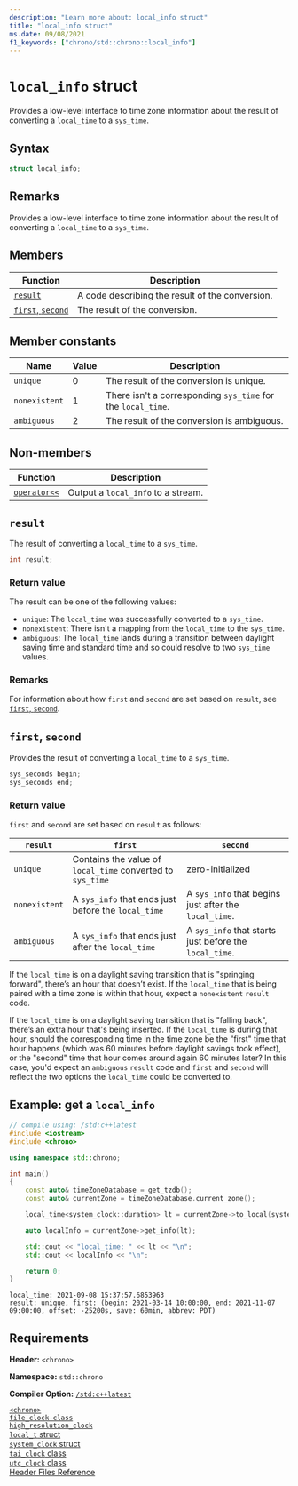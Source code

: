 ```yaml
---
description: "Learn more about: local_info struct"
title: "local_info struct"
ms.date: 09/08/2021
f1_keywords: ["chrono/std::chrono::local_info"]
---
```

# `local_info` struct

Provides a low-level interface to time zone information about the result of converting a `local_time` to a `sys_time`.

## Syntax

```cpp
struct local_info;
```

## Remarks

Provides a low-level interface to time zone information about the result of converting a `local_time` to a `sys_time`.

## Members

|Function|Description|
|---------|-------------|
|[`result`](#result)| A code describing the result of the conversion.|
|[`first`, `second`](#firstsecond)| The result of the conversion. |

## Member constants

|Name|Value|Description|
|------|------|-------------|
|`unique` | 0 | The result of the conversion is unique. |
|`nonexistent` | 1 | There isn't a corresponding `sys_time` for the `local_time`. |
|`ambiguous` | 2 | The result of the conversion is ambiguous. |

## Non-members

|Function|Description|
|---------|-------------|
| [`operator<<`](chrono-operators.md#op_left_shift) | Output a `local_info` to a stream. |

## <a name="result"></a> `result`

The result of converting a `local_time` to a `sys_time`.

```cpp
int result;
```

### Return value

The result can be one of the following values: 
- `unique`: The `local_time` was successfully converted to a `sys_time`.
- `nonexistent`: There isn't a mapping from the `local_time` to the `sys_time`.
- `ambiguous`: The `local_time` lands during a transition between daylight saving time and standard time and so could resolve to two `sys_time` values.

### Remarks

For information about how `first` and `second` are set based on `result`, see [`first`, `second`](#firstsecond).

## <a name="firstsecond"></a> `first`, `second`

Provides the result of converting a `local_time` to a `sys_time`.

```cpp
sys_seconds begin;
sys_seconds end;
```

### Return value

`first` and `second` are set based on `result` as follows:

|`result`|`first`|`second`|
|---------|-------|-------|
|`unique`| Contains the value of `local_time` converted to `sys_time`| zero-initialized |
|`nonexistent`| A `sys_info` that ends just before the `local_time`|A `sys_info` that begins just after the `local_time`.|
| `ambiguous` | A `sys_info` that ends just after the `local_time` | A `sys_info` that starts just before the `local_time`.|

If the `local_time` is on a daylight saving transition that is "springing forward", there’s an hour that doesn’t exist. If the `local_time` that is being paired with a time zone is within that hour, expect a `nonexistent` `result` code.

If the `local_time` is on a daylight saving transition that is "falling back", there’s an extra hour that's being inserted. If the `local_time` is during that hour, should the corresponding time in the time zone be the "first" time that hour happens (which was 60 minutes before daylight savings took effect), or the "second" time that hour comes around again 60 minutes later? In this case, you'd expect an `ambiguous` `result` code and `first` and `second` will reflect the two options the `local_time` could be converted to.

## Example: get a `local_info`

```cpp
// compile using: /std:c++latest
#include <iostream>
#include <chrono>

using namespace std::chrono;

int main()
{
    const auto& timeZoneDatabase = get_tzdb();
    const auto& currentZone = timeZoneDatabase.current_zone();

    local_time<system_clock::duration> lt = currentZone->to_local(system_clock::now());

    auto localInfo = currentZone->get_info(lt);

    std::cout << "local_time: " << lt << "\n";
    std::cout << localInfo << "\n";

    return 0;
}
```

```output
local_time: 2021-09-08 15:37:57.6853963
result: unique, first: (begin: 2021-03-14 10:00:00, end: 2021-11-07 09:00:00, offset: -25200s, save: 60min, abbrev: PDT)
```

## Requirements

**Header:** `<chrono>`

**Namespace:** `std::chrono`

**Compiler Option:** [`/std:c++latest`](../build/reference/std-specify-language-standard-version.md)

[`<chrono>`](chrono.md)\
[`file_clock class`](file-clock-class.md)\
[`high_resolution_clock`](high-resolution-clock-struct.md)\
[`local_t` struct](local_t.md)\
[`system_clock` struct](system-clock-structure.md)\
[`tai_clock` class](tai-clock-class.md)\
[`utc_clock` class](utc-clock-class.md)\
[Header Files Reference](cpp-standard-library-header-files.md)